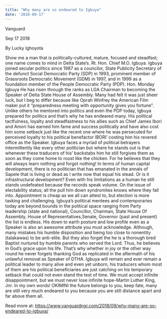 ```yaml
---
title: "Why many are so endeared to Igbuya"
date: '2018-09-17'
---
```

Vanguard

Sep 17 2018

By Lucky Ighoyota 

Show me a man that is politically-cultured, mature, focused and steadfast; one name comes to mind in Delta State’s. Rt. Hon. Chief M.O. Igbuya. Igbuya joined secular politics since 1987 as a councilor, State Publicity Secretary of the defunct Social Democratic Party (SDP) in 1993, prominent member of Grassroots Democratic Movement (GDM) in 1997, and in 1999 as a foundation member of the People Democratic Party (PDP). Hon. Monday Igbuya He has risen through the ranks as LGA Chairman to becoming the Speaker of Delta State House of Assembly. Many had felt it was just sheer luck, but I beg to differ because like Oprah Winfrey the American Film maker put it “preparedness meeting with opportunity gives you fortune”. Unlike others he mentored into politics and even the PDP today, Igbuya prepared for politics and that’s why he has endeared many. His political tactfulness, loyalty and steadfastness to his allies such as Chief James Ibori and Amori has earned him fame and success politically and have also cost him some setback just like the recent one where he was persecuted for perceived loyalty to his political benefactor IBORI’ costing him his revered office as the Speaker. Igbuya faces a myriad of political betrayers intermittently like every other politician but where he stands out is that whenever these traducers of his’ backstabs him he still forgives them as soon as they come home to roost like the chicken. For he believes that they will always learn nothing and forgot nothing! In terms of human capital development, there is no politician that has emanated in the annals of Sapele that is living or dead as I write now that equal his stead. Or is it infrastructural development? Even with his limitations as a human he still stands undefeated because the records speak volume. On the issue of electability status; all the pull him down syndromites knows where they fall into. Appointment is cheap as we all can attest to, but election is more tasking and challenging. Igbuya’s political mentees and contemporaries today are beyond bounds in the political space ranging from Party leadership (state and national), Councillor, Chairman, State House Of Assembly, House of Representatives,Senate, Governor (past and present) the list is endless. His down to earth posture and low profile even as a Speaker is also an awesome attribute you must acknowledge. Although, many mistakes his humble disposition and being too close to nonentity (talakawas) to be anti-elite. But they also forget the he is a thorough bred Baptist nurtured by humble parents who served the Lord. Thus, he believes in God’s grace upon his life. That’s why whether in joy or the other way round he never forgets thanking God as replicated in the aftermath of his unlawful removal as Speaker of DTHA. Igbuya will remain and ever remain a political leader to many alive and even yet unborn, his traducers whom most of them are his political beneficiaries are just catching on his temporary setback that could not even stand the test of time. We must accept infinite disappointment, but we must never lose infinite hope-Martin Luther King, Jnr. In my own words! OKIMINI the future belongs to you, keep fate, many are still very much endeared to you because you are still distance apart and far above them all.

Read more at: https://www.vanguardngr.com/2018/09/why-many-are-so-endeared-to-igbuya/
